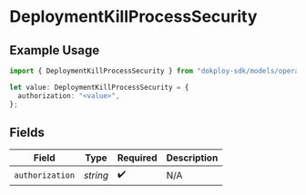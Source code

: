 # DeploymentKillProcessSecurity

## Example Usage

```typescript
import { DeploymentKillProcessSecurity } from "dokploy-sdk/models/operations";

let value: DeploymentKillProcessSecurity = {
  authorization: "<value>",
};
```

## Fields

| Field              | Type               | Required           | Description        |
| ------------------ | ------------------ | ------------------ | ------------------ |
| `authorization`    | *string*           | :heavy_check_mark: | N/A                |